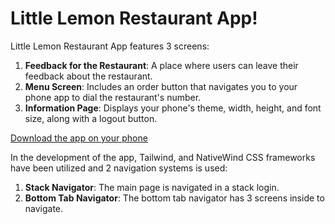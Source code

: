 # Little Lemon Restaurant App!

Little Lemon Restaurant App features 3 screens:

1. **Feedback for the Restaurant**: A place where users can leave their feedback about the restaurant.
2. **Menu Screen**: Includes an order button that navigates you to your phone app to dial the restaurant's number.
3. **Information Page**: Displays your phone's theme, width, height, and font size, along with a logout button.

[Download the app on your phone](https://expo.dev/accounts/dgknzky/projects/dogukan-restourant/builds/2c5832a4-aa9d-4e54-b73b-5ff2e7e9867c)

In the development of the app, Tailwind, and NativeWind CSS frameworks have been utilized and 2 navigation systems is used: 

1. **Stack Navigator**: The main page is navigated in a stack login.
2. **Bottom Tab Navigator**: The bottom tab navigator has 3 screens inside to navigate.

